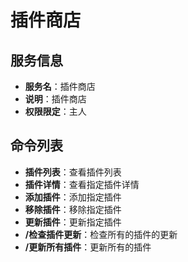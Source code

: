 # 插件商店

## 服务信息
- **服务名**：插件商店
- **说明**：插件商店
- **权限限定**：主人

## 命令列表
- **插件列表**：查看插件列表
- **插件详情**：查看指定插件详情
- **添加插件**：添加指定插件
- **移除插件**：移除指定插件
- **更新插件**：更新指定插件
- **/检查插件更新**：检查所有的插件的更新
- **/更新所有插件**：更新所有的插件
